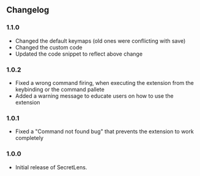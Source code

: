 ## Changelog

### 1.1.0

- Changed the default keymaps (old ones were conflicting with save)
- Changed the custom code
- Updated the code snippet to reflect above change

### 1.0.2

- Fixed a wrong command firing, when executing the extension from the keybinding or the command pallete
- Added a warning message to educate users on how to use the extension

### 1.0.1

- Fixed a "Command not found bug" that prevents the extension to work completely 

### 1.0.0

- Initial release of SecretLens.
